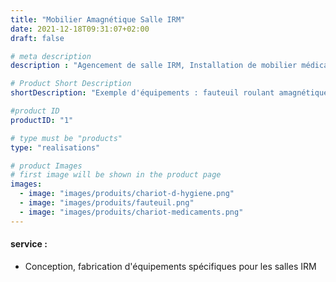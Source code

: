 ```yaml
---
title: "Mobilier Amagnétique Salle IRM"
date: 2021-12-18T09:31:07+02:00
draft: false

# meta description
description : "Agencement de salle IRM, Installation de mobilier médical compatible IRM"

# Product Short Description
shortDescription: "Exemple d'équipements : fauteuil roulant amagnétique, fauteuil de transfert amagnétique, brancard amagnétique, chariot de soins amagnetique, mobilier amagnétique, tabouret amagnétique, porte-sérum amagnétique, marche-pied amagnétique, guéridon amagnétique, poubelle amagnétique, paravent plombé, support mural pour tabliers plombés, Isolation de salle en BA 13 plombé"

#product ID
productID: "1"

# type must be "products"
type: "realisations"

# product Images
# first image will be shown in the product page
images:
  - image: "images/produits/chariot-d-hygiene.png"
  - image: "images/produits/fauteuil.png"
  - image: "images/produits/chariot-medicaments.png"
---
```


#### service :
* Conception, fabrication d'équipements spécifiques pour les salles IRM 


